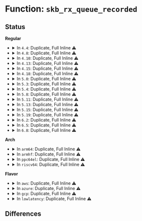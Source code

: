 # Function: <code>skb_rx_queue_recorded</code>

## Status
<b>Regular</b>
<ul>
<li>
<details>
<summary>In <code>4.4</code>: Duplicate, Full Inline ⚠️</summary>

**Collision:** Static Duplication

**Inline:** Full

**Transformation:** False

**Instances:**

```
In drivers/net/tun.c (0)
Location: include/linux/skbuff.h:3428
Inline: True
```
```
In net/core/dev.c (0)
Location: include/linux/skbuff.h:3428
Inline: True
```
</details>
</li>
<li>
<details>
<summary>In <code>4.8</code>: Duplicate, Full Inline ⚠️</summary>

**Collision:** Static Duplication

**Inline:** Full

**Transformation:** False

**Instances:**

```
In drivers/net/tun.c (0)
Location: include/linux/skbuff.h:3635
Inline: True
```
```
In net/core/dev.c (0)
Location: include/linux/skbuff.h:3635
Inline: True
```
</details>
</li>
<li>
<details>
<summary>In <code>4.10</code>: Duplicate, Full Inline ⚠️</summary>

**Collision:** Static Duplication

**Inline:** Full

**Transformation:** False

**Instances:**

```
In drivers/net/tun.c (0)
Location: include/linux/skbuff.h:3687
Inline: True
```
```
In net/core/dev.c (0)
Location: include/linux/skbuff.h:3687
Inline: True
```
</details>
</li>
<li>
<details>
<summary>In <code>4.13</code>: Duplicate, Full Inline ⚠️</summary>

**Collision:** Static Duplication

**Inline:** Full

**Transformation:** False

**Instances:**

```
In drivers/net/tun.c (0)
Location: include/linux/skbuff.h:3741
Inline: True
```
```
In net/core/dev.c (0)
Location: include/linux/skbuff.h:3741
Inline: True
```
</details>
</li>
<li>
<details>
<summary>In <code>4.15</code>: Duplicate, Full Inline ⚠️</summary>

**Collision:** Static Duplication

**Inline:** Full

**Transformation:** False

**Instances:**

```
In drivers/net/tun.c (0)
Location: include/linux/skbuff.h:3932
Inline: True
```
```
In net/core/dev.c (0)
Location: include/linux/skbuff.h:3932
Inline: True
```
</details>
</li>
<li>
<details>
<summary>In <code>4.18</code>: Duplicate, Full Inline ⚠️</summary>

**Collision:** Static Duplication

**Inline:** Full

**Transformation:** False

**Instances:**

```
In drivers/net/tun.c (0)
Location: include/linux/skbuff.h:3942
Inline: True
```
```
In net/core/dev.c (0)
Location: include/linux/skbuff.h:3942
Inline: True
```
</details>
</li>
<li>
<details>
<summary>In <code>5.0</code>: Duplicate, Full Inline ⚠️</summary>

**Collision:** Static Duplication

**Inline:** Full

**Transformation:** False

**Instances:**

```
In net/core/dev.c (0)
Location: include/linux/skbuff.h:4105
Inline: True
```
```
In net/ipv4/tcp_input.c (0)
Location: include/linux/skbuff.h:4105
Inline: True
```
```
In net/ipv4/tcp_ipv4.c (0)
Location: include/linux/skbuff.h:4105
Inline: True
```
```
In net/ipv4/tcp_minisocks.c (0)
Location: include/linux/skbuff.h:4105
Inline: True
```
```
In net/ipv4/udp.c (0)
Location: include/linux/skbuff.h:4105
Inline: True
```
```
In net/ipv6/udp.c (0)
Location: include/linux/skbuff.h:4105
Inline: True
```
```
In net/ipv6/tcp_ipv6.c (0)
Location: include/linux/skbuff.h:4105
Inline: True
```
</details>
</li>
<li>
<details>
<summary>In <code>5.3</code>: Duplicate, Full Inline ⚠️</summary>

**Collision:** Static Duplication

**Inline:** Full

**Transformation:** False

**Instances:**

```
In net/core/dev.c (0)
Location: include/linux/skbuff.h:4212
Inline: True
```
```
In net/ipv4/tcp_input.c (0)
Location: include/linux/skbuff.h:4212
Inline: True
```
```
In net/ipv4/tcp_ipv4.c (0)
Location: include/linux/skbuff.h:4212
Inline: True
```
```
In net/ipv4/tcp_minisocks.c (0)
Location: include/linux/skbuff.h:4212
Inline: True
```
```
In net/ipv4/udp.c (0)
Location: include/linux/skbuff.h:4212
Inline: True
```
```
In net/ipv6/udp.c (0)
Location: include/linux/skbuff.h:4212
Inline: True
```
```
In net/ipv6/tcp_ipv6.c (0)
Location: include/linux/skbuff.h:4212
Inline: True
```
</details>
</li>
<li>
<details>
<summary>In <code>5.4</code>: Duplicate, Full Inline ⚠️</summary>

**Collision:** Static Duplication

**Inline:** Full

**Transformation:** False

**Instances:**

```
In net/core/dev.c (0)
Location: include/linux/skbuff.h:4296
Inline: True
```
```
In net/ipv4/tcp_input.c (0)
Location: include/linux/skbuff.h:4296
Inline: True
```
```
In net/ipv4/tcp_ipv4.c (0)
Location: include/linux/skbuff.h:4296
Inline: True
```
```
In net/ipv4/tcp_minisocks.c (0)
Location: include/linux/skbuff.h:4296
Inline: True
```
```
In net/ipv4/udp.c (0)
Location: include/linux/skbuff.h:4296
Inline: True
```
```
In net/ipv6/udp.c (0)
Location: include/linux/skbuff.h:4296
Inline: True
```
```
In net/ipv6/tcp_ipv6.c (0)
Location: include/linux/skbuff.h:4296
Inline: True
```
</details>
</li>
<li>
<details>
<summary>In <code>5.8</code>: Duplicate, Full Inline ⚠️</summary>

**Collision:** Static Duplication

**Inline:** Full

**Transformation:** False

**Instances:**

```
In net/core/dev.c (ffffffff81a06468)
Location: include/linux/skbuff.h:4336
Inline: True
Inline callers:
  - net/core/dev.c:get_rps_cpu
  - net/core/dev.c:get_rps_cpu
  - net/core/dev.c:netdev_pick_tx
```
```
In net/ipv4/tcp_input.c (ffffffff81ab40a6)
Location: include/linux/skbuff.h:4336
Inline: True
Inline callers:
  - net/ipv4/tcp_input.c:tcp_conn_request
  - net/ipv4/tcp_input.c:tcp_finish_connect
```
```
In net/ipv4/tcp_ipv4.c (ffffffff81ac765e)
Location: include/linux/skbuff.h:4336
Inline: True
Inline callers:
  - net/ipv4/tcp_ipv4.c:tcp_v4_do_rcv
```
```
In net/ipv4/tcp_minisocks.c (ffffffff81ac9a0d)
Location: include/linux/skbuff.h:4336
Inline: True
Inline callers:
  - net/ipv4/tcp_minisocks.c:tcp_child_process
```
```
In net/ipv4/udp.c (ffffffff81ad636c)
Location: include/linux/skbuff.h:4336
Inline: True
Inline callers:
  - net/ipv4/udp.c:udp_queue_rcv_one_skb
```
```
In net/ipv6/udp.c (ffffffff81b57498)
Location: include/linux/skbuff.h:4336
Inline: True
Inline callers:
  - net/ipv6/udp.c:__udpv6_queue_rcv_skb
```
```
In net/ipv6/tcp_ipv6.c (ffffffff81b69cd4)
Location: include/linux/skbuff.h:4336
Inline: True
Inline callers:
  - net/ipv6/tcp_ipv6.c:tcp_v6_do_rcv
```
</details>
</li>
<li>
<details>
<summary>In <code>5.11</code>: Duplicate, Full Inline ⚠️</summary>

**Collision:** Static Duplication

**Inline:** Full

**Transformation:** False

**Instances:**

```
In net/core/dev.c (ffffffff81a07a15)
Location: include/linux/skbuff.h:4365
Inline: True
Inline callers:
  - net/core/dev.c:get_rps_cpu
  - net/core/dev.c:get_rps_cpu
  - net/core/dev.c:netdev_pick_tx
```
```
In net/ipv4/tcp_input.c (ffffffff81abe9e5)
Location: include/linux/skbuff.h:4365
Inline: True
Inline callers:
  - net/ipv4/tcp_input.c:tcp_conn_request
  - net/ipv4/tcp_input.c:tcp_finish_connect
```
```
In net/ipv4/tcp_ipv4.c (ffffffff81ad2f9e)
Location: include/linux/skbuff.h:4365
Inline: True
Inline callers:
  - net/ipv4/tcp_ipv4.c:tcp_v4_do_rcv
```
```
In net/ipv4/tcp_minisocks.c (ffffffff81ad595d)
Location: include/linux/skbuff.h:4365
Inline: True
Inline callers:
  - net/ipv4/tcp_minisocks.c:tcp_child_process
```
```
In net/ipv4/udp.c (ffffffff81ae26ba)
Location: include/linux/skbuff.h:4365
Inline: True
Inline callers:
  - net/ipv4/udp.c:__udp_queue_rcv_skb
```
```
In net/ipv6/udp.c (ffffffff81b659b8)
Location: include/linux/skbuff.h:4365
Inline: True
Inline callers:
  - net/ipv6/udp.c:__udpv6_queue_rcv_skb
```
```
In net/ipv6/tcp_ipv6.c (ffffffff81b787b4)
Location: include/linux/skbuff.h:4365
Inline: True
Inline callers:
  - net/ipv6/tcp_ipv6.c:tcp_v6_do_rcv
```
</details>
</li>
<li>
<details>
<summary>In <code>5.13</code>: Duplicate, Full Inline ⚠️</summary>

**Collision:** Static Duplication

**Inline:** Full

**Transformation:** False

**Instances:**

```
In net/core/dev.c (ffffffff819ebdaa)
Location: include/linux/skbuff.h:4429
Inline: True
Inline callers:
  - net/core/dev.c:get_rps_cpu
  - net/core/dev.c:get_rps_cpu
  - net/core/dev.c:netdev_pick_tx
```
```
In net/ipv4/tcp_input.c (ffffffff81aaad56)
Location: include/linux/skbuff.h:4429
Inline: True
Inline callers:
  - net/ipv4/tcp_input.c:tcp_conn_request
  - net/ipv4/tcp_input.c:tcp_finish_connect
```
```
In net/ipv4/tcp_ipv4.c (ffffffff81abdbce)
Location: include/linux/skbuff.h:4429
Inline: True
Inline callers:
  - net/ipv4/tcp_ipv4.c:tcp_v4_do_rcv
```
```
In net/ipv4/tcp_minisocks.c (ffffffff81ac09bd)
Location: include/linux/skbuff.h:4429
Inline: True
Inline callers:
  - net/ipv4/tcp_minisocks.c:tcp_child_process
```
```
In net/ipv4/udp.c (ffffffff81acd874)
Location: include/linux/skbuff.h:4429
Inline: True
Inline callers:
  - net/ipv4/udp.c:udp_queue_rcv_one_skb
```
```
In net/ipv6/udp.c (ffffffff81b56155)
Location: include/linux/skbuff.h:4429
Inline: True
Inline callers:
  - net/ipv6/udp.c:udpv6_queue_rcv_one_skb
```
```
In net/ipv6/tcp_ipv6.c (ffffffff81b66ab4)
Location: include/linux/skbuff.h:4429
Inline: True
Inline callers:
  - net/ipv6/tcp_ipv6.c:tcp_v6_do_rcv
```
</details>
</li>
<li>
<details>
<summary>In <code>5.15</code>: Duplicate, Full Inline ⚠️</summary>

**Collision:** Static Duplication

**Inline:** Full

**Transformation:** False

**Instances:**

```
In net/core/dev.c (ffffffff81a9ccc4)
Location: include/linux/skbuff.h:4468
Inline: True
Inline callers:
  - net/core/dev.c:get_rps_cpu
  - net/core/dev.c:get_rps_cpu
  - net/core/dev.c:netdev_pick_tx
```
```
In net/ipv4/tcp_input.c (ffffffff81b6725e)
Location: include/linux/skbuff.h:4468
Inline: True
Inline callers:
  - net/ipv4/tcp_input.c:tcp_conn_request
  - net/ipv4/tcp_input.c:tcp_finish_connect
```
```
In net/ipv4/tcp_ipv4.c (ffffffff81b7b0a3)
Location: include/linux/skbuff.h:4468
Inline: True
Inline callers:
  - net/ipv4/tcp_ipv4.c:tcp_v4_do_rcv
```
```
In net/ipv4/tcp_minisocks.c (ffffffff81b7e37d)
Location: include/linux/skbuff.h:4468
Inline: True
Inline callers:
  - net/ipv4/tcp_minisocks.c:tcp_child_process
```
```
In net/ipv4/udp.c (ffffffff81b8c251)
Location: include/linux/skbuff.h:4468
Inline: True
Inline callers:
  - net/ipv4/udp.c:udp_queue_rcv_one_skb
```
```
In net/ipv6/udp.c (ffffffff81c1c7d2)
Location: include/linux/skbuff.h:4468
Inline: True
Inline callers:
  - net/ipv6/udp.c:udpv6_queue_rcv_one_skb
```
```
In net/ipv6/tcp_ipv6.c (ffffffff81c2e664)
Location: include/linux/skbuff.h:4468
Inline: True
Inline callers:
  - net/ipv6/tcp_ipv6.c:tcp_v6_do_rcv
```
</details>
</li>
<li>
<details>
<summary>In <code>5.19</code>: Duplicate, Full Inline ⚠️</summary>

**Collision:** Static Duplication

**Inline:** Full

**Transformation:** False

**Instances:**

```
In net/core/dev.c (ffffffff81c15427)
Location: include/linux/skbuff.h:4890
Inline: True
Inline callers:
  - net/core/dev.c:get_rps_cpu
  - net/core/dev.c:get_rps_cpu
  - net/core/dev.c:netdev_pick_tx
```
```
In net/ipv4/tcp_input.c (ffffffff81cf6222)
Location: include/linux/skbuff.h:4890
Inline: True
Inline callers:
  - net/ipv4/tcp_input.c:tcp_conn_request
  - net/ipv4/tcp_input.c:tcp_finish_connect
```
```
In net/ipv4/tcp_ipv4.c (ffffffff81d0ba4b)
Location: include/linux/skbuff.h:4890
Inline: True
Inline callers:
  - net/ipv4/tcp_ipv4.c:tcp_v4_do_rcv
```
```
In net/ipv4/tcp_minisocks.c (ffffffff81d0e2fa)
Location: include/linux/skbuff.h:4890
Inline: True
Inline callers:
  - net/ipv4/tcp_minisocks.c:tcp_child_process
```
```
In net/ipv4/udp.c (ffffffff81d1c852)
Location: include/linux/skbuff.h:4890
Inline: True
Inline callers:
  - net/ipv4/udp.c:udp_queue_rcv_one_skb
```
```
In net/ipv6/udp.c (ffffffff81db9062)
Location: include/linux/skbuff.h:4890
Inline: True
Inline callers:
  - net/ipv6/udp.c:udpv6_queue_rcv_one_skb
```
```
In net/ipv6/tcp_ipv6.c (ffffffff81dcb302)
Location: include/linux/skbuff.h:4890
Inline: True
Inline callers:
  - net/ipv6/tcp_ipv6.c:tcp_v6_do_rcv
```
</details>
</li>
<li>
<details>
<summary>In <code>6.2</code>: Duplicate, Full Inline ⚠️</summary>

**Collision:** Static Duplication

**Inline:** Full

**Transformation:** False

**Instances:**

```
In net/core/dev.c (ffffffff81dc6787)
Location: include/linux/skbuff.h:4786
Inline: True
Inline callers:
  - net/core/dev.c:get_rps_cpu
  - net/core/dev.c:get_rps_cpu
  - net/core/dev.c:netdev_pick_tx
```
```
In net/ipv4/tcp_input.c (ffffffff81ebac32)
Location: include/linux/skbuff.h:4786
Inline: True
Inline callers:
  - net/ipv4/tcp_input.c:tcp_conn_request
  - net/ipv4/tcp_input.c:tcp_finish_connect
```
```
In net/ipv4/tcp_ipv4.c (ffffffff81ed19ab)
Location: include/linux/skbuff.h:4786
Inline: True
Inline callers:
  - net/ipv4/tcp_ipv4.c:tcp_v4_do_rcv
```
```
In net/ipv4/tcp_minisocks.c (ffffffff81ed3daa)
Location: include/linux/skbuff.h:4786
Inline: True
Inline callers:
  - net/ipv4/tcp_minisocks.c:tcp_child_process
```
```
In net/ipv4/udp.c (ffffffff81ee385b)
Location: include/linux/skbuff.h:4786
Inline: True
Inline callers:
  - net/ipv4/udp.c:udp_queue_rcv_one_skb
```
```
In net/ipv6/udp.c (ffffffff81f88fd3)
Location: include/linux/skbuff.h:4786
Inline: True
Inline callers:
  - net/ipv6/udp.c:udpv6_queue_rcv_one_skb
```
```
In net/ipv6/tcp_ipv6.c (ffffffff81f9c392)
Location: include/linux/skbuff.h:4786
Inline: True
Inline callers:
  - net/ipv6/tcp_ipv6.c:tcp_v6_do_rcv
```
</details>
</li>
<li>
<details>
<summary>In <code>6.5</code>: Duplicate, Full Inline ⚠️</summary>

**Collision:** Static Duplication

**Inline:** Full

**Transformation:** False

**Instances:**

```
In drivers/net/net_failover.c (ffffffff81c6f1fb)
Location: include/linux/skbuff.h:4818
Inline: True
Inline callers:
  - drivers/net/net_failover.c:net_failover_select_queue
```
```
In net/core/dev.c (ffffffff81e35b2a)
Location: include/linux/skbuff.h:4818
Inline: True
Inline callers:
  - net/core/dev.c:get_rps_cpu
  - net/core/dev.c:get_rps_cpu
  - net/core/dev.c:netdev_pick_tx
```
```
In net/ipv4/tcp_input.c (ffffffff81f190c6)
Location: include/linux/skbuff.h:4818
Inline: True
Inline callers:
  - net/ipv4/tcp_input.c:tcp_conn_request
  - net/ipv4/tcp_input.c:tcp_finish_connect
```
```
In net/ipv4/tcp_ipv4.c (ffffffff81f3011f)
Location: include/linux/skbuff.h:4818
Inline: True
Inline callers:
  - net/ipv4/tcp_ipv4.c:tcp_v4_do_rcv
```
```
In net/ipv4/tcp_minisocks.c (ffffffff81f32d9e)
Location: include/linux/skbuff.h:4818
Inline: True
Inline callers:
  - net/ipv4/tcp_minisocks.c:tcp_child_process
```
```
In net/ipv4/udp.c (ffffffff81f430ce)
Location: include/linux/skbuff.h:4818
Inline: True
Inline callers:
  - net/ipv4/udp.c:udp_queue_rcv_one_skb
```
```
In net/ipv6/udp.c (ffffffff81fe8394)
Location: include/linux/skbuff.h:4818
Inline: True
Inline callers:
  - net/ipv6/udp.c:udpv6_queue_rcv_one_skb
```
```
In net/ipv6/tcp_ipv6.c (ffffffff81ffcde4)
Location: include/linux/skbuff.h:4818
Inline: True
Inline callers:
  - net/ipv6/tcp_ipv6.c:tcp_v6_do_rcv
```
</details>
</li>
<li>
<details>
<summary>In <code>6.8</code>: Duplicate, Full Inline ⚠️</summary>

**Collision:** Static Duplication

**Inline:** Full

**Transformation:** False

**Instances:**

```
In drivers/net/net_failover.c (ffffffff81d23ac5)
Location: include/linux/skbuff.h:4858
Inline: True
Inline callers:
  - drivers/net/net_failover.c:net_failover_select_queue
```
```
In net/core/dev.c (ffffffff81ef3dee)
Location: include/linux/skbuff.h:4858
Inline: True
Inline callers:
  - net/core/dev.c:get_rps_cpu
  - net/core/dev.c:get_rps_cpu
  - net/core/dev.c:netdev_pick_tx
```
```
In net/ipv4/tcp_input.c (ffffffff81fdd98d)
Location: include/linux/skbuff.h:4858
Inline: True
Inline callers:
  - net/ipv4/tcp_input.c:tcp_conn_request
  - net/ipv4/tcp_input.c:tcp_finish_connect
```
```
In net/ipv4/tcp_ipv4.c (ffffffff81ff5faf)
Location: include/linux/skbuff.h:4858
Inline: True
Inline callers:
  - net/ipv4/tcp_ipv4.c:tcp_v4_do_rcv
```
```
In net/ipv4/tcp_minisocks.c (ffffffff81ff8eee)
Location: include/linux/skbuff.h:4858
Inline: True
Inline callers:
  - net/ipv4/tcp_minisocks.c:tcp_child_process
```
```
In net/ipv4/udp.c (ffffffff82009037)
Location: include/linux/skbuff.h:4858
Inline: True
Inline callers:
  - net/ipv4/udp.c:udp_queue_rcv_one_skb
```
```
In net/ipv6/udp.c (ffffffff820b6ee8)
Location: include/linux/skbuff.h:4858
Inline: True
Inline callers:
  - net/ipv6/udp.c:udpv6_queue_rcv_one_skb
```
```
In net/ipv6/tcp_ipv6.c (ffffffff820cbf04)
Location: include/linux/skbuff.h:4858
Inline: True
Inline callers:
  - net/ipv6/tcp_ipv6.c:tcp_v6_do_rcv
```
</details>
</li>
</ul>
<b>Arch</b>
<ul>
<li>
<details>
<summary>In <code>arm64</code>: Duplicate, Full Inline ⚠️</summary>

**Collision:** Static Duplication

**Inline:** Full

**Transformation:** False

**Instances:**

```
In net/core/dev.c (0)
Location: include/linux/skbuff.h:4296
Inline: True
```
```
In net/ipv4/tcp_input.c (0)
Location: include/linux/skbuff.h:4296
Inline: True
```
```
In net/ipv4/tcp_ipv4.c (0)
Location: include/linux/skbuff.h:4296
Inline: True
```
```
In net/ipv4/tcp_minisocks.c (0)
Location: include/linux/skbuff.h:4296
Inline: True
```
```
In net/ipv4/udp.c (0)
Location: include/linux/skbuff.h:4296
Inline: True
```
```
In net/ipv6/udp.c (0)
Location: include/linux/skbuff.h:4296
Inline: True
```
```
In net/ipv6/tcp_ipv6.c (0)
Location: include/linux/skbuff.h:4296
Inline: True
```
</details>
</li>
<li>
<details>
<summary>In <code>armhf</code>: Duplicate, Full Inline ⚠️</summary>

**Collision:** Static Duplication

**Inline:** Full

**Transformation:** False

**Instances:**

```
In net/core/dev.c (c0ce5970)
Location: include/linux/skbuff.h:4296
Inline: True
Inline callers:
  - net/core/dev.c:netif_receive_generic_xdp
  - net/core/dev.c:get_rps_cpu
  - net/core/dev.c:get_rps_cpu
  - net/core/dev.c:netdev_pick_tx
```
```
In net/ipv4/tcp_input.c (c0d88218)
Location: include/linux/skbuff.h:4296
Inline: True
Inline callers:
  - net/ipv4/tcp_input.c:tcp_conn_request
  - net/ipv4/tcp_input.c:tcp_finish_connect
```
```
In net/ipv4/tcp_ipv4.c (c0d9c5b4)
Location: include/linux/skbuff.h:4296
Inline: True
Inline callers:
  - net/ipv4/tcp_ipv4.c:tcp_v4_do_rcv
```
```
In net/ipv4/tcp_minisocks.c (c0d9e974)
Location: include/linux/skbuff.h:4296
Inline: True
Inline callers:
  - net/ipv4/tcp_minisocks.c:tcp_child_process
```
```
In net/ipv4/udp.c (c0dab2b0)
Location: include/linux/skbuff.h:4296
Inline: True
Inline callers:
  - net/ipv4/udp.c:udp_queue_rcv_one_skb
```
```
In net/ipv6/udp.c (c0e29b7c)
Location: include/linux/skbuff.h:4296
Inline: True
Inline callers:
  - net/ipv6/udp.c:udpv6_queue_rcv_one_skb
```
```
In net/ipv6/tcp_ipv6.c (c0e3ada0)
Location: include/linux/skbuff.h:4296
Inline: True
Inline callers:
  - net/ipv6/tcp_ipv6.c:tcp_v6_do_rcv
```
</details>
</li>
<li>
<details>
<summary>In <code>ppc64el</code>: Duplicate, Full Inline ⚠️</summary>

**Collision:** Static Duplication

**Inline:** Full

**Transformation:** False

**Instances:**

```
In net/core/dev.c (0)
Location: include/linux/skbuff.h:4296
Inline: True
```
```
In net/ipv4/tcp_input.c (0)
Location: include/linux/skbuff.h:4296
Inline: True
```
```
In net/ipv4/tcp_ipv4.c (0)
Location: include/linux/skbuff.h:4296
Inline: True
```
```
In net/ipv4/tcp_minisocks.c (0)
Location: include/linux/skbuff.h:4296
Inline: True
```
```
In net/ipv4/udp.c (0)
Location: include/linux/skbuff.h:4296
Inline: True
```
```
In net/ipv6/udp.c (0)
Location: include/linux/skbuff.h:4296
Inline: True
```
```
In net/ipv6/tcp_ipv6.c (0)
Location: include/linux/skbuff.h:4296
Inline: True
```
</details>
</li>
<li>
<details>
<summary>In <code>riscv64</code>: Duplicate, Full Inline ⚠️</summary>

**Collision:** Static Duplication

**Inline:** Full

**Transformation:** False

**Instances:**

```
In net/core/dev.c (0)
Location: include/linux/skbuff.h:4296
Inline: True
```
```
In net/ipv4/tcp_input.c (0)
Location: include/linux/skbuff.h:4296
Inline: True
```
```
In net/ipv4/tcp_ipv4.c (0)
Location: include/linux/skbuff.h:4296
Inline: True
```
```
In net/ipv4/tcp_minisocks.c (0)
Location: include/linux/skbuff.h:4296
Inline: True
```
```
In net/ipv4/udp.c (0)
Location: include/linux/skbuff.h:4296
Inline: True
```
```
In net/ipv6/udp.c (0)
Location: include/linux/skbuff.h:4296
Inline: True
```
```
In net/ipv6/tcp_ipv6.c (0)
Location: include/linux/skbuff.h:4296
Inline: True
```
</details>
</li>
</ul>
<b>Flavor</b>
<ul>
<li>
<details>
<summary>In <code>aws</code>: Duplicate, Full Inline ⚠️</summary>

**Collision:** Static Duplication

**Inline:** Full

**Transformation:** False

**Instances:**

```
In net/core/dev.c (0)
Location: include/linux/skbuff.h:4296
Inline: True
```
```
In net/ipv4/tcp_input.c (0)
Location: include/linux/skbuff.h:4296
Inline: True
```
```
In net/ipv4/tcp_ipv4.c (0)
Location: include/linux/skbuff.h:4296
Inline: True
```
```
In net/ipv4/tcp_minisocks.c (0)
Location: include/linux/skbuff.h:4296
Inline: True
```
```
In net/ipv4/udp.c (0)
Location: include/linux/skbuff.h:4296
Inline: True
```
```
In net/ipv6/udp.c (0)
Location: include/linux/skbuff.h:4296
Inline: True
```
```
In net/ipv6/tcp_ipv6.c (0)
Location: include/linux/skbuff.h:4296
Inline: True
```
</details>
</li>
<li>
<details>
<summary>In <code>azure</code>: Duplicate, Full Inline ⚠️</summary>

**Collision:** Static Duplication

**Inline:** Full

**Transformation:** False

**Instances:**

```
In net/core/dev.c (0)
Location: include/linux/skbuff.h:4296
Inline: True
```
```
In net/ipv4/tcp_input.c (0)
Location: include/linux/skbuff.h:4296
Inline: True
```
```
In net/ipv4/tcp_ipv4.c (0)
Location: include/linux/skbuff.h:4296
Inline: True
```
```
In net/ipv4/tcp_minisocks.c (0)
Location: include/linux/skbuff.h:4296
Inline: True
```
```
In net/ipv4/udp.c (0)
Location: include/linux/skbuff.h:4296
Inline: True
```
```
In net/ipv6/udp.c (0)
Location: include/linux/skbuff.h:4296
Inline: True
```
```
In net/ipv6/tcp_ipv6.c (0)
Location: include/linux/skbuff.h:4296
Inline: True
```
</details>
</li>
<li>
<details>
<summary>In <code>gcp</code>: Duplicate, Full Inline ⚠️</summary>

**Collision:** Static Duplication

**Inline:** Full

**Transformation:** False

**Instances:**

```
In net/core/dev.c (0)
Location: include/linux/skbuff.h:4296
Inline: True
```
```
In net/ipv4/tcp_input.c (0)
Location: include/linux/skbuff.h:4296
Inline: True
```
```
In net/ipv4/tcp_ipv4.c (0)
Location: include/linux/skbuff.h:4296
Inline: True
```
```
In net/ipv4/tcp_minisocks.c (0)
Location: include/linux/skbuff.h:4296
Inline: True
```
```
In net/ipv4/udp.c (0)
Location: include/linux/skbuff.h:4296
Inline: True
```
```
In net/ipv6/udp.c (0)
Location: include/linux/skbuff.h:4296
Inline: True
```
```
In net/ipv6/tcp_ipv6.c (0)
Location: include/linux/skbuff.h:4296
Inline: True
```
</details>
</li>
<li>
<details>
<summary>In <code>lowlatency</code>: Duplicate, Full Inline ⚠️</summary>

**Collision:** Static Duplication

**Inline:** Full

**Transformation:** False

**Instances:**

```
In net/core/dev.c (0)
Location: include/linux/skbuff.h:4296
Inline: True
```
```
In net/ipv4/tcp_input.c (0)
Location: include/linux/skbuff.h:4296
Inline: True
```
```
In net/ipv4/tcp_ipv4.c (0)
Location: include/linux/skbuff.h:4296
Inline: True
```
```
In net/ipv4/tcp_minisocks.c (0)
Location: include/linux/skbuff.h:4296
Inline: True
```
```
In net/ipv4/udp.c (0)
Location: include/linux/skbuff.h:4296
Inline: True
```
```
In net/ipv6/udp.c (0)
Location: include/linux/skbuff.h:4296
Inline: True
```
```
In net/ipv6/tcp_ipv6.c (0)
Location: include/linux/skbuff.h:4296
Inline: True
```
</details>
</li>
</ul>

## Differences
